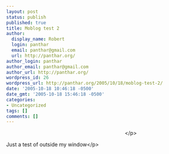 ```yaml
---
layout: post
status: publish
published: true
title: Moblog test 2
author:
  display_name: Robert
  login: panthar
  email: panthar@gmail.com
  url: http://panthar.org/
author_login: panthar
author_email: panthar@gmail.com
author_url: http://panthar.org/
wordpress_id: 26
wordpress_url: http://panthar.org/2005/10/18/moblog-test-2/
date: '2005-10-18 10:46:18 -0500'
date_gmt: '2005-10-18 15:46:18 -0500'
categories:
- Uncategorized
tags: []
comments: []
---
```

<p><img width="320"&#47;><&#47;p>
<p>Just a test of outside my window<&#47;p></p>
